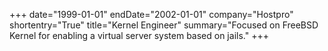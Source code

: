 +++
date="1999-01-01"
endDate="2002-01-01"
company="Hostpro"
shortentry="True"
title="Kernel Engineer"
summary="Focused on FreeBSD Kernel for enabling a virtual server system based on jails."
+++
